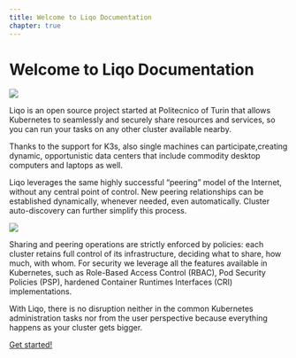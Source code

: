 ```yaml
---
title: Welcome to Liqo Documentation
chapter: true
---
```


# Welcome to Liqo Documentation

![](/images/logo-liqo-blue.svg)

Liqo is an open source project started at Politecnico of Turin that allows Kubernetes to seamlessly and securely share
resources and services, so you can run your tasks on any other cluster available nearby.

Thanks to the support for K3s, also single machines can participate,creating dynamic, opportunistic data centers that 
include commodity desktop computers and laptops as well.

Liqo leverages the same highly successful “peering” model of the Internet, without any central point of control. 
New peering relationships can be established dynamically, whenever needed, even automatically. 
Cluster auto-discovery can further simplify this process.

![](/images/home/architecture.png)

Sharing and peering operations are strictly enforced by policies: each cluster retains full control of its infrastructure, 
deciding what to share, how much, with whom. For security we leverage all the features available in Kubernetes, such as 
Role-Based Access Control (RBAC), Pod Security Policies (PSP), hardened Container Runtimes Interfaces (CRI) implementations.

With Liqo, there is no disruption neither in the common Kubernetes administration tasks nor from the user perspective 
because everything happens as your cluster gets bigger.

[Get started!](user/install)